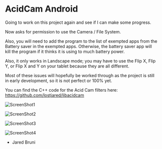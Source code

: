 # AcidCam Android


Going to work on this project again and see if I can make some progress.

Now asks for permission to use the Camera / File System.

Also, you will need to add the program to the list of exempted apps from the Battery saver
in the exempted apps. Otherwise, the battery saver app will kill the program if it thinks it is
using to much battery power.

Also, it only works in Landscape mode; you may have to use the Flip X, Flip Y, or Flip X and Y
on your tablet because they are all different.

Most of these issues will hopefully be worked through as
the project is still in early development, so it is not perfect or 100% yet.

You can find the C++ code for the Acid Cam filters here: https://github.com/lostjared/libacidcam

![ScreenShot1](https://github.com/lostjared/AcidCam_Android/blob/master/png/ac-ad-ss1.png?raw=true "screenshot1")

![ScreenShot2](https://github.com/lostjared/AcidCam_Android/blob/master/png/ac-ad-ss2.png?raw=true "screenshot2")

![ScreenShot3](https://github.com/lostjared/AcidCam_Android/blob/master/png/ac-ad-ss3.png?raw=true "screenshot3")

![ScreenShot4](https://github.com/lostjared/AcidCam_Android/blob/master/png/ac-ad-ss4.png?raw=true "screenshot4")


- Jared Bruni
